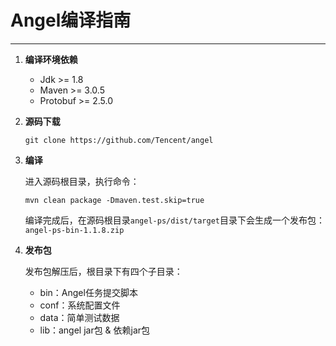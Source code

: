 # Angel编译指南

---

1. **编译环境依赖**
    * Jdk >= 1.8
    * Maven >= 3.0.5
    * Protobuf >= 2.5.0

2. **源码下载**

	```git clone https://github.com/Tencent/angel```

3. **编译**
    	
	进入源码根目录，执行命令：
    		 
	```mvn clean package -Dmaven.test.skip=true```
    
	编译完成后，在源码根目录`angel-ps/dist/target`目录下会生成一个发布包：`angel-ps-bin-1.1.8.zip`

4. **发布包**

	发布包解压后，根目录下有四个子目录：
	   
	* bin：Angel任务提交脚本
	* conf：系统配置文件
	* data：简单测试数据
	* lib：angel jar包 & 依赖jar包
